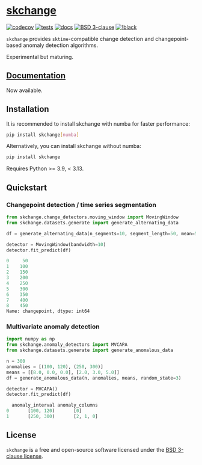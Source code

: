 # [skchange](https://skchange.readthedocs.io/en/latest/)

[![codecov](https://codecov.io/gh/NorskRegnesentral/skchange/graph/badge.svg?token=QSS3AY45KY)](https://codecov.io/gh/NorskRegnesentral/skchange)
[![tests](https://github.com/NorskRegnesentral/skchange/actions/workflows/tests.yaml/badge.svg)](https://github.com/NorskRegnesentral/skchange/actions/workflows/tests.yaml)
[![docs](https://readthedocs.org/projects/skchange/badge/?version=latest)](https://skchange.readthedocs.io/en/latest/?badge=latest)
[![BSD 3-clause](https://img.shields.io/badge/License-BSD%203--Clause-blue.svg)](https://github.com/sktime/sktime/blob/main/LICENSE)
[![!black](https://img.shields.io/badge/code%20style-black-000000.svg)](https://github.com/psf/black)

`skchange` provides `sktime`-compatible change detection and changepoint-based anomaly detection algorithms.

Experimental but maturing.

## [Documentation](https://skchange.readthedocs.io/en/latest/)
Now available.


## Installation
It is recommended to install skchange with numba for faster performance:
```sh
pip install skchange[numba]
```

Alternatively, you can install skchange without numba:
```sh
pip install skchange
```
Requires Python >= 3.9, < 3.13.


## Quickstart

### Changepoint detection / time series segmentation
```python
from skchange.change_detectors.moving_window import MovingWindow
from skchange.datasets.generate import generate_alternating_data

df = generate_alternating_data(n_segments=10, segment_length=50, mean=5, random_state=1)

detector = MovingWindow(bandwidth=10)
detector.fit_predict(df)
```
```python
0     50
1    100
2    150
3    200
4    250
5    300
6    350
7    400
8    450
Name: changepoint, dtype: int64
```

### Multivariate anomaly detection
```python
import numpy as np
from skchange.anomaly_detectors import MVCAPA
from skchange.datasets.generate import generate_anomalous_data

n = 300
anomalies = [(100, 120), (250, 300)]
means = [[8.0, 0.0, 0.0], [2.0, 3.0, 5.0]]
df = generate_anomalous_data(n, anomalies, means, random_state=3)

detector = MVCAPA()
detector.fit_predict(df)
```
```python
  anomaly_interval anomaly_columns
0       [100, 120)       [0]
1       [250, 300)       [2, 1, 0]
```


<!-- Optional dependencies:
- Penalty tuning: `optuna` >= 3.1.1
- Plotting: `plotly` >= 5.13.0. -->


## License

`skchange` is a free and open-source software licensed under the [BSD 3-clause license](https://github.com/NorskRegnesentral/skchange/blob/main/LICENSE).
